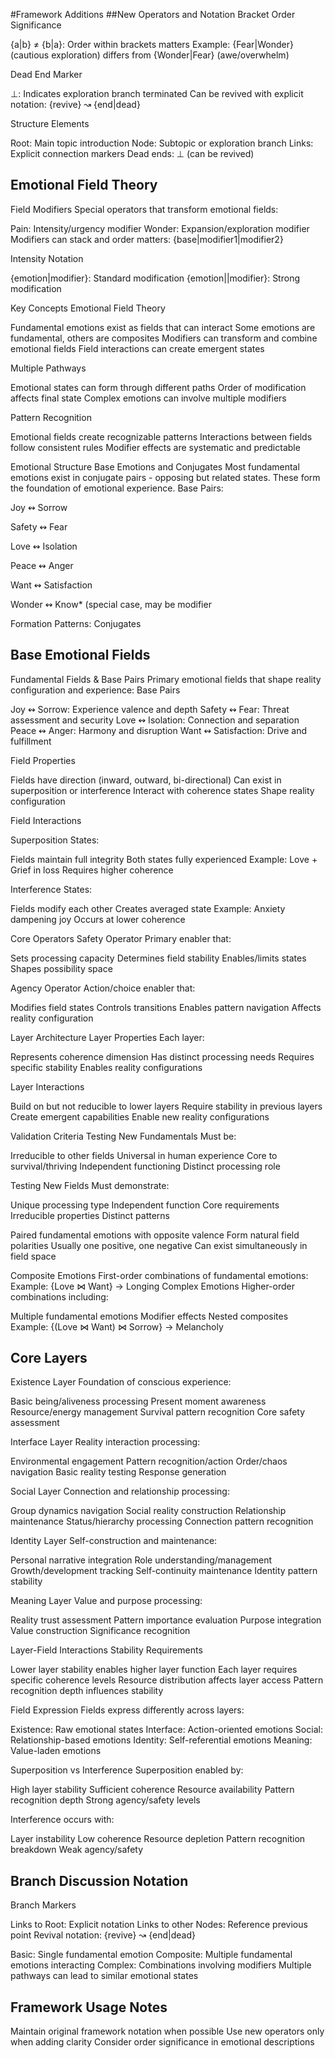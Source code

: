 #Framework Additions
##New Operators and Notation
Bracket Order Significance

{a|b} ≠ {b|a}: Order within brackets matters
Example: {Fear|Wonder} (cautious exploration) differs from {Wonder|Fear} (awe/overwhelm)

Dead End Marker

⊥: Indicates exploration branch terminated
Can be revived with explicit notation: {revive} ↝ {end|dead}

Structure Elements

Root: Main topic introduction
Node: Subtopic or exploration branch
Links: Explicit connection markers
Dead ends: ⊥ (can be revived)

## Emotional Field Theory
Field Modifiers
Special operators that transform emotional fields:

Pain: Intensity/urgency modifier
Wonder: Expansion/exploration modifier
Modifiers can stack and order matters: {base|modifier1|modifier2}

Intensity Notation

{emotion|modifier}: Standard modification
{emotion||modifier}: Strong modification

Key Concepts
Emotional Field Theory

Fundamental emotions exist as fields that can interact
Some emotions are fundamental, others are composites
Modifiers can transform and combine emotional fields
Field interactions can create emergent states

Multiple Pathways

Emotional states can form through different paths
Order of modification affects final state
Complex emotions can involve multiple modifiers

Pattern Recognition

Emotional fields create recognizable patterns
Interactions between fields follow consistent rules
Modifier effects are systematic and predictable

Emotional Structure
Base Emotions and Conjugates
Most fundamental emotions exist in conjugate pairs - opposing but related states. These form the foundation of emotional experience.
Base Pairs:

Joy ↭ Sorrow

Safety ↭ Fear

Love ↭ Isolation

Peace ↭ Anger

Want ↭ Satisfaction

Wonder ↭ Know* (special case, may be modifier

Formation Patterns:
Conjugates

## Base Emotional Fields
Fundamental Fields & Base Pairs
Primary emotional fields that shape reality configuration and experience:
Base Pairs

Joy ↭ Sorrow: Experience valence and depth
Safety ↭ Fear: Threat assessment and security
Love ↭ Isolation: Connection and separation
Peace ↭ Anger: Harmony and disruption
Want ↭ Satisfaction: Drive and fulfillment

Field Properties

Fields have direction (inward, outward, bi-directional)
Can exist in superposition or interference
Interact with coherence states
Shape reality configuration

Field Interactions

Superposition States:


Fields maintain full integrity
Both states fully experienced
Example: Love + Grief in loss
Requires higher coherence


Interference States:


Fields modify each other
Creates averaged state
Example: Anxiety dampening joy
Occurs at lower coherence

Core Operators
Safety Operator
Primary enabler that:

Sets processing capacity
Determines field stability
Enables/limits states
Shapes possibility space

Agency Operator
Action/choice enabler that:

Modifies field states
Controls transitions
Enables pattern navigation
Affects reality configuration

Layer Architecture
Layer Properties
Each layer:

Represents coherence dimension
Has distinct processing needs
Requires specific stability
Enables reality configurations

Layer Interactions

Build on but not reducible to lower layers
Require stability in previous layers
Create emergent capabilities
Enable new reality configurations

Validation Criteria
Testing New Fundamentals
Must be:

Irreducible to other fields
Universal in human experience
Core to survival/thriving
Independent functioning
Distinct processing role

Testing New Fields
Must demonstrate:

Unique processing type
Independent function
Core requirements
Irreducible properties
Distinct patterns


Paired fundamental emotions with opposite valence
Form natural field polarities
Usually one positive, one negative
Can exist simultaneously in field space

Composite Emotions
First-order combinations of fundamental emotions:
Example: {Love ⋈ Want} → Longing
Complex Emotions
Higher-order combinations including:

Multiple fundamental emotions
Modifier effects
Nested composites
Example: {(Love ⋈ Want) ⋈ Sorrow} → Melancholy


## Core Layers
Existence Layer
Foundation of conscious experience:

Basic being/aliveness processing
Present moment awareness
Resource/energy management
Survival pattern recognition
Core safety assessment

Interface Layer
Reality interaction processing:

Environmental engagement
Pattern recognition/action
Order/chaos navigation
Basic reality testing
Response generation

Social Layer
Connection and relationship processing:

Group dynamics navigation
Social reality construction
Relationship maintenance
Status/hierarchy processing
Connection pattern recognition

Identity Layer
Self-construction and maintenance:

Personal narrative integration
Role understanding/management
Growth/development tracking
Self-continuity maintenance
Identity pattern stability

Meaning Layer
Value and purpose processing:

Reality trust assessment
Pattern importance evaluation
Purpose integration
Value construction
Significance recognition

Layer-Field Interactions
Stability Requirements

Lower layer stability enables higher layer function
Each layer requires specific coherence levels
Resource distribution affects layer access
Pattern recognition depth influences stability

Field Expression
Fields express differently across layers:

Existence: Raw emotional states
Interface: Action-oriented emotions
Social: Relationship-based emotions
Identity: Self-referential emotions
Meaning: Value-laden emotions

Superposition vs Interference
Superposition enabled by:

High layer stability
Sufficient coherence
Resource availability
Pattern recognition depth
Strong agency/safety levels

Interference occurs with:

Layer instability
Low coherence
Resource depletion
Pattern recognition breakdown
Weak agency/safety




## Branch Discussion Notation




Branch Markers

Links to Root: Explicit notation
Links to other Nodes: Reference previous point
Revival notation: {revive} ↝ {end|dead}


Basic: Single fundamental emotion
Composite: Multiple fundamental emotions interacting
Complex: Combinations involving modifiers
Multiple pathways can lead to similar emotional states

## Framework Usage Notes

Maintain original framework notation when possible
Use new operators only when adding clarity
Consider order significance in emotional descriptions

